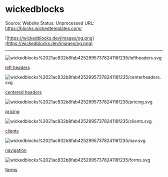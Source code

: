 # wickedblocks

Source: Website
Status: Unprocessed
URL: https://blocks.wickedtemplates.com/

![https://wickedblocks.dev/images/og.png](https://wickedblocks.dev/images/og.png)

---

![wickedblocks%2021ac832b8fab4252995737824116f235/leftheaders.svg](wickedblocks%2021ac832b8fab4252995737824116f235/leftheaders.svg)

[left headers](https://blocks.wickedtemplates.com/left-headers)

![wickedblocks%2021ac832b8fab4252995737824116f235/centerheaders.svg](wickedblocks%2021ac832b8fab4252995737824116f235/centerheaders.svg)

[centered headers](https://blocks.wickedtemplates.com/centered-headers)

![wickedblocks%2021ac832b8fab4252995737824116f235/pricing.svg](wickedblocks%2021ac832b8fab4252995737824116f235/pricing.svg)

[pricing](https://blocks.wickedtemplates.com/pricing)

![wickedblocks%2021ac832b8fab4252995737824116f235/clients.svg](wickedblocks%2021ac832b8fab4252995737824116f235/clients.svg)

[clients](https://blocks.wickedtemplates.com/clients)

![wickedblocks%2021ac832b8fab4252995737824116f235/nav.svg](wickedblocks%2021ac832b8fab4252995737824116f235/nav.svg)

[navigation](https://blocks.wickedtemplates.com/navigation)

![wickedblocks%2021ac832b8fab4252995737824116f235/forms.svg](wickedblocks%2021ac832b8fab4252995737824116f235/forms.svg)

[forms](https://blocks.wickedtemplates.com/forms)